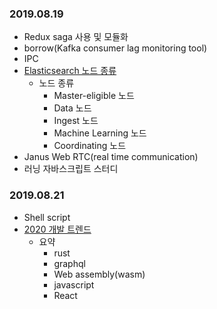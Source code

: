 ### 2019.08.19
- Redux saga 사용 및 모듈화
- borrow(Kafka consumer lag monitoring tool)
- IPC
- [Elasticsearch 노드 종류](https://wedul.site/622)
   - 노드 종류
      - Master-eligible 노드
      - Data 노드
      - Ingest 노드
      - Machine Learning 노드
      - Coordinating 노드
- Janus Web RTC(real time communication)
- 러닝 자바스크립트 스터디

### 2019.08.21    
- Shell script
- [2020 개발 트렌드](https://medium.com/@chrisjune_13837/2020년-꼭-알아야-할-기술-트렌드-1d6f60b38361)
   - 요약
      - rust
      - graphql
      - Web assembly(wasm)
      - javascript
      - React
